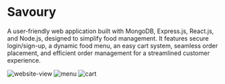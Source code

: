 # Savoury
A user-friendly web application built with MongoDB, Express.js, React.js, and Node.js, designed to simplify food management. It features secure login/sign-up, a dynamic food menu, an easy cart system, seamless order placement, and efficient order management for a streamlined customer experience.

![website-view](https://github.com/user-attachments/assets/954ad613-7c09-4e6c-94b5-15e1c536e7b4)
![menu](https://github.com/user-attachments/assets/db7f4224-3118-43f1-8064-f9204c13fab0)
![cart](https://github.com/user-attachments/assets/e2f11096-5611-4048-b993-57cf3be7b0d9)

